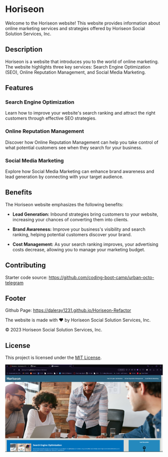 
<!-- GIVEN I need to sample a potential employee's previous work
WHEN I load their portfolio
THEN I am presented with the developer's name, a recent photo or avatar, and links to sections about them, their work, and how to contact them
WHEN I click one of the links in the navigation
THEN the UI scrolls to the corresponding section
WHEN I click on the link to the section about their work
THEN the UI scrolls to a section with titled images of the developer's applications
WHEN I am presented with the developer's first application
THEN that application's image should be larger in size than the others
WHEN I click on the images of the applications
THEN I am taken to that deployed application
WHEN I resize the page or view the site on various screens and devices
THEN I am presented with a responsive layout that adapts to my viewport -->

<!-- Technical Acceptance Criteria: 40%
Satisfies all of the preceding acceptance criteria.
Deployment: 32%
Application deployed at live URL.

Application loads with no errors.

Application GitHub URL submitted.

GitHub repository contains application code.

Application Quality: 15%
Application resembles the mock-up functionality provided in the Challenge instructions.
Repository Quality: 13%
Repository has a unique name.

Repository follows best practices for file structure and naming conventions.

Repository follows best practices for class/id naming conventions, indentation, quality comments, etc.

Repository contains multiple descriptive commit messages.

Repository contains a quality readme with description, screenshot, link to deployed application. -->

# Horiseon

Welcome to the Horiseon website! This website provides information about online marketing services and strategies offered by Horiseon Social Solution Services, Inc.

## Description

Horiseon is a website that introduces you to the world of online marketing. The website highlights three key services: Search Engine Optimization (SEO), Online Reputation Management, and Social Media Marketing.

## Features

### Search Engine Optimization

Learn how to improve your website's search ranking and attract the right customers through effective SEO strategies.

### Online Reputation Management

Discover how Online Reputation Management can help you take control of what potential customers see when they search for your business.

### Social Media Marketing

Explore how Social Media Marketing can enhance brand awareness and lead generation by connecting with your target audience.

## Benefits

The Horiseon website emphasizes the following benefits:

- **Lead Generation:** Inbound strategies bring customers to your website, increasing your chances of converting them into clients.

- **Brand Awareness:** Improve your business's visibility and search ranking, helping potential customers discover your brand.

- **Cost Management:** As your search ranking improves, your advertising costs decrease, allowing you to manage your marketing budget.

## Contributing

Starter code source: https://github.com/coding-boot-camp/urban-octo-telegram

## Footer

Github Page: https://daleray1231.github.io/Horiseon-Refactor

The website is made with ❤️️ by Horiseon Social Solution Services, Inc.

&copy; 2023 Horiseon Social Solution Services, Inc.

## License

This project is licensed under the [MIT License](LICENSE).

![Alt text](image.png)

